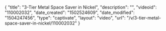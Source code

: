 {
    "title": "3-Tier Metal Space Saver in Nickel",
    "description": "",
    "videoid": "110002032",
    "date_created": "1502524609",
    "date_modified": "1504247456",
    "type": "captivate",
    "layout": "video",
    "url": "\/v\/3-tier-metal-space-saver-in-nickel\/110002032"
}
